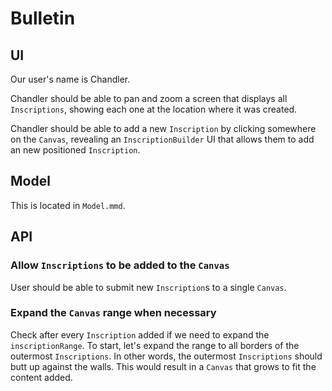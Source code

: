 # Bulletin

## UI

Our user's name is Chandler.

Chandler should be able to pan and zoom a screen that displays all `Inscriptions`, showing each one at the location where it was created.

Chandler should be able to add a new `Inscription` by clicking somewhere on the `Canvas`, revealing an `InscriptionBuilder` UI that allows them to add an new positioned `Inscription`.


## Model

This is located in `Model.mmd`.

## API

### Allow `Inscriptions` to be added to the `Canvas`
User should be able to submit new `Inscription`s to a single `Canvas`.

### Expand the `Canvas` range when necessary
Check after every `Inscription` added if we need to expand the `inscriptionRange`. To start, let's expand the range to all borders of the outermost `Inscriptions`. In other words, the outermost `Inscriptions` should butt up against the walls. This would result in a `Canvas` that grows to fit the content added.

